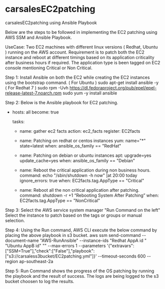 # carsalesEC2patching
carsalesEC2patching using Ansible Playbook

Below are the steps to be followed in implementing the EC2 patching using AWS SSM and Ansible Playbook.

UseCase: Two EC2 machines with different linux versions ( Redhat, Ubuntu ) running on the AWS account. Requirement is to patch both the
EC2 instance and reboot at different timings based on its application criticality after business hours if required. The application type is been tagged on EC2 console mentioning Critical or Non Critical.

Step 1: Install Ansible on both the EC2 while creating the EC2 instances using the bootstrap command.
( For Ubuntu )
sudo apt-get install ansible -y 
( For Redhat 7 )
sudo rpm -Uvh https://dl.fedoraproject.org/pub/epel/epel-release-latest-7.noarch.rpm
sudo yum -y install ansible

Step 2: Below is the Ansible playbook for EC2 patching.

- hosts: all
    become: true

    tasks:
    - name: gather ec2 facts
      action: ec2_facts
      register: EC2facts

    - name: Patching on redhat or centos instances
      yum: name="*" state=latest
      when: ansible_os_family == "RedHat"

    - name: Patching  on debian or ubuntu instances
      apt: upgrade=yes update_cache=yes
      when: ansible_os_family == "Debian"

    - name: Reboot the critical application during non business hours.
      command: echo "/sbin/shutdown -h now" |at 20:00 today
      ignore_errors: true
      when:  EC2facts.tag.AppType == "Critical"

    - name: Reboot all the non critical application after patching.
      command: shutdown -r +1 “Rebooting System After Patching”
      when: EC2facts.tag.AppType == "NonCritical"
      
Step 3: Select the AWS service system manager "Run Command on the left"
Select the instance to patch based on the tags or groups or manual selection.

Step 4: Using the Run command, AWS CLI execute the below command by placing the above playbook in s3 bucket.
aws ssm send-command --document-name "AWS-RunAnsible" --instance-ids "Redhat AppA id " "Ubuntu AppB id" "" --max-errors 1 --parameters '{"extravars":["SSM=True"],"check":["False"],"playbook":["s3://carsaless3bucket/EC2patching.yml"]}' --timeout-seconds 600 --region ap-southeast-2a

Step 5: Run Command shows the progress of the OS patching by running the playbook and the result of success. The logs are being logged to the s3 bucket choosen to log the results.
      
      
